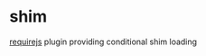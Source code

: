 shim
====

[requirejs](https://github.com/jrburke/requirejs/) plugin providing conditional shim loading
